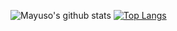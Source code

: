 <!--
**mayuso/mayuso** is a ✨ _special_ ✨ repository because its `README.md` (this file) appears on your GitHub profile.

Here are some ideas to get you started:

- 🔭 I’m currently working on ...
- 🌱 I’m currently learning ...
- 👯 I’m looking to collaborate on ...
- 🤔 I’m looking for help with ...
- 💬 Ask me about ...
- 📫 How to reach me: ...
- 😄 Pronouns: ...
- ⚡ Fun fact: ...
-->

![Mayuso's github stats](https://github-readme-stats.vercel.app/api?username=mayuso&count_private=true)
[![Top Langs](https://github-readme-stats.vercel.app/api/top-langs/?username=mayuso)](https://github.com/anuraghazra/github-readme-stats)
